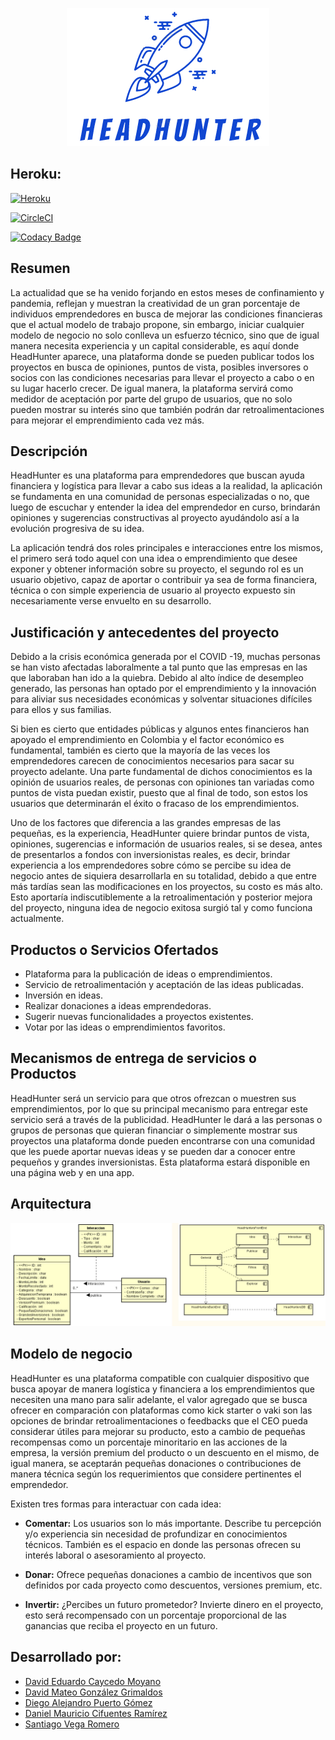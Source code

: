 <p align="center"> <img src="https://github.com/EquipoRocketECI/headhunter-frontend/blob/master/src/img/Logo2.png"> </p>

## **Heroku:**

[![Heroku](https://camo.githubusercontent.com/be46aee4f8d55e322c3e7db60ea23a4deb5427c9/68747470733a2f2f6865726f6b752d62616467652e6865726f6b756170702e636f6d2f3f6170703d6865726f6b752d6261646765)](https://fierce-plateau-09902.herokuapp.com/)

[![CircleCI](https://circleci.com/gh/ARSW-Project-2020-think/modeler.svg?style=svg)](https://app.circleci.com/pipelines/github/EquipoRocketECI)

[![Codacy Badge](https://api.codacy.com/project/badge/Grade/b0345040f09d4a62b18c1560633bdee3)](https://app.codacy.com/gh/EquipoRocketECI/headhunter-frontend/dashboard)

## Resumen

La actualidad que se ha venido forjando en estos meses de confinamiento y pandemia, reflejan y muestran la creatividad de un gran porcentaje de individuos emprendedores en busca de mejorar las condiciones financieras que el actual modelo de trabajo propone, sin embargo, iniciar cualquier modelo de negocio no solo conlleva un esfuerzo técnico, sino que de igual manera necesita experiencia y un capital considerable, es aquí donde HeadHunter aparece, una plataforma donde se pueden publicar todos los proyectos en busca de opiniones, puntos de vista, posibles inversores o socios con las condiciones necesarias para llevar el proyecto a cabo o en su lugar hacerlo crecer. De igual manera, la plataforma servirá como medidor de aceptación por parte del grupo de usuarios, que no solo pueden mostrar su interés sino que también podrán dar retroalimentaciones para mejorar el emprendimiento cada vez más.

## Descripción

HeadHunter es una plataforma para emprendedores que buscan ayuda financiera y logística para llevar a cabo sus ideas a la realidad, la aplicación se fundamenta en una comunidad de personas especializadas o no, que luego de escuchar y entender la idea del emprendedor en curso, brindarán opiniones y sugerencias constructivas al proyecto ayudándolo así a la evolución progresiva de su idea.

La aplicación tendrá dos roles principales e interacciones entre los mismos, el primero será todo aquel con una idea o emprendimiento que desee exponer y obtener información sobre su proyecto, el segundo rol es un usuario objetivo, capaz de aportar o contribuir ya sea de forma financiera, técnica o con simple experiencia de usuario al proyecto expuesto sin necesariamente verse envuelto en su desarrollo.

## Justificación y antecedentes del proyecto

Debido a la crisis económica generada por el COVID -19, muchas personas se han visto afectadas laboralmente a tal punto que las empresas en las que laboraban han ido a la quiebra. Debido al alto índice de desempleo generado, las personas han optado por el emprendimiento y la innovación para aliviar sus necesidades económicas y solventar situaciones difíciles para ellos y sus familias.

Si bien es cierto que entidades públicas y algunos entes financieros han apoyado el emprendimiento en Colombia y el factor económico es fundamental, también es cierto que la mayoría de las veces los emprendedores carecen de conocimientos necesarios para sacar su proyecto adelante. Una parte fundamental de dichos conocimientos es la opinión de usuarios reales, de personas con opiniones tan variadas como puntos de vista puedan existir, puesto que al final de todo, son estos los usuarios que determinarán el éxito o fracaso de los emprendimientos.

Uno de los factores que diferencia a las grandes empresas de las pequeñas, es la experiencia, HeadHunter quiere brindar puntos de vista, opiniones, sugerencias e información de usuarios reales, si se desea, antes de presentarlos a fondos con inversionistas reales, es decir, brindar experiencia a los emprendedores sobre cómo se percibe su idea de negocio antes de siquiera desarrollarla en su totalidad, debido a que entre más tardías sean las modificaciones en los proyectos, su costo es más alto. Esto aportaría indiscutiblemente a la retroalimentación y posterior mejora del proyecto, ninguna idea de negocio exitosa surgió tal y como funciona actualmente.

## Productos o Servicios Ofertados

- Plataforma para la publicación de ideas o emprendimientos.
- Servicio de retroalimentación y aceptación de las ideas publicadas.
- Inversión en ideas.
- Realizar donaciones a ideas emprendedoras.
- Sugerir nuevas funcionalidades a proyectos existentes.
- Votar por las ideas o emprendimientos favoritos.

## Mecanismos de entrega de servicios o Productos 

HeadHunter será un servicio para que otros ofrezcan o muestren sus emprendimientos, por lo que su principal mecanismo para entregar este servicio será a través de la publicidad. HeadHunter le dará a las personas o grupos de personas que quieran financiar o simplemente mostrar sus proyectos una plataforma donde pueden encontrarse con una comunidad que les puede aportar nuevas ideas y se pueden dar a conocer entre pequeños y grandes inversionistas. Esta plataforma estará disponible en una página web y en una app.

## Arquitectura

![](/src/img/Arquitectura.jpg)

## Modelo de negocio

HeadHunter es una plataforma compatible con cualquier dispositivo que busca apoyar de manera logística y financiera a los emprendimientos que necesiten una mano para salir adelante, el valor agregado que se busca ofrecer en comparación con plataformas como kick starter o vaki son las opciones de brindar retroalimentaciones o feedbacks que el CEO pueda considerar útiles para mejorar su producto, esto a cambio de pequeñas recompensas como un porcentaje minoritario en las acciones de la empresa, la versión premium del producto o un descuento en el mismo, de igual manera, se aceptarán pequeñas donaciones o contribuciones de manera técnica según los requerimientos que  considere pertinentes el emprendedor.

Existen tres formas para interactuar con cada idea:

- **Comentar:** Los usuarios son lo más importante. Describe tu percepción y/o experiencia sin necesidad de profundizar en conocimientos técnicos. También es el espacio en donde las personas ofrecen su interés laboral o asesoramiento al proyecto.

- **Donar:** Ofrece pequeñas donaciones a cambio de incentivos que son definidos por cada proyecto como descuentos, versiones premium, etc.

- **Invertir:** ¿Percibes un futuro prometedor? Invierte dinero en el proyecto, esto será recompensado con un porcentaje proporcional de las ganancias que reciba el proyecto en un futuro.


## **Desarrollado por:**
- [David Eduardo Caycedo Moyano](https://github.com/Drakocedo)
- [David Mateo González Grimaldos](https://github.com/mateu20)
- [Diego Alejandro Puerto Gómez](https://github.com/Diego23p)
- [Daniel Mauricio Cifuentes Ramírez](https://github.com/dcifuentesR)
- [Santiago Vega Romero](https://github.com/svega99)
